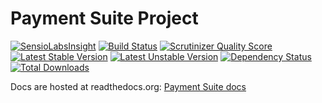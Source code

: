 Payment Suite Project
=====================

[![SensioLabsInsight](https://insight.sensiolabs.com/projects/feb497c4-5387-495a-a597-8584de653eef/mini.png)](https://insight.sensiolabs.com/projects/feb497c4-5387-495a-a597-8584de653eef)
[![Build Status](https://travis-ci.org/PaymentSuite/PaymentCoreBundle.png?branch=master)](https://travis-ci.org/PaymentSuite/PaymentCoreBundle)
[![Scrutinizer Quality Score](https://scrutinizer-ci.com/g/PaymentSuite/PaymentCoreBundle/badges/quality-score.png?s=a08e1ecc7e7904effdc3682a790ead2fbc39b029)](https://scrutinizer-ci.com/g/PaymentSuite/PaymentCoreBundle/)
[![Latest Stable Version](https://poser.pugx.org/paymentsuite/payment-core-bundle/v/stable.png)](https://packagist.org/packages/paymentsuite/payment-core-bundle)
[![Latest Unstable Version](https://poser.pugx.org/paymentsuite/payment-core-bundle/v/unstable.png)](https://packagist.org/packages/paymentsuite/payment-core-bundle)
[![Dependency Status](https://www.versioneye.com/user/projects/52d968bcec13750ec70002fc/badge.png)](https://www.versioneye.com/user/projects/52d968bcec13750ec70002fc)
[![Total Downloads](https://poser.pugx.org/paymentsuite/payment-core-bundle/downloads.png)](https://packagist.org/packages/paymentsuite/payment-core-bundle)

Docs are hosted at readthedocs.org: [Payment Suite docs](http://docs.paymentsuite.org)

